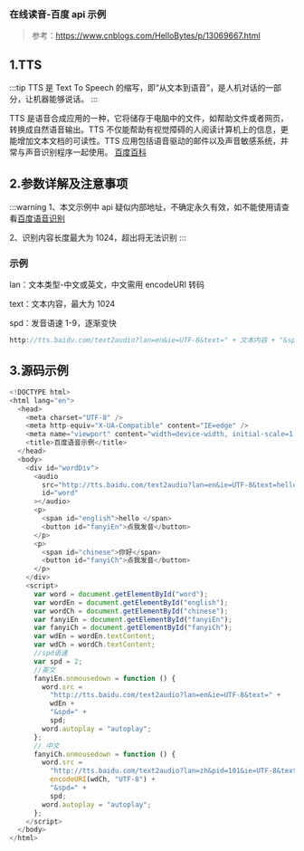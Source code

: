 ### 在线读音-百度 api 示例

> 参考：https://www.cnblogs.com/HelloBytes/p/13069667.html

## 1.TTS

:::tip
TTS 是 Text To Speech 的缩写，即“从文本到语音”，是人机对话的一部分，让机器能够说话。
:::

TTS 是语音合成应用的一种，它将储存于电脑中的文件，如帮助文件或者网页，转换成自然语音输出。TTS 不仅能帮助有视觉障碍的人阅读计算机上的信息，更能增加文本文档的可读性。TTS 应用包括语音驱动的邮件以及声音敏感系统，并常与声音识别程序一起使用。 [百度百科](https://baike.baidu.com/item/TTS/3512737)

## 2.参数详解及注意事项

:::warning
1、本文示例中 api 疑似内部地址，不确定永久有效，如不能使用请查看[百度语音识别](https://ai.baidu.com/tech/speech)

2、识别内容长度最大为 1024，超出将无法识别
:::

### 示例

lan：文本类型-中文或英文，中文需用 encodeURI 转码

text：文本内容，最大为 1024

spd：发音语速 1-9，逐渐变快

```js
http://tts.baidu.com/text2audio?lan=en&ie=UTF-8&text=" + 文本内容 + "&spd=" + 发音速度;
```

## 3.源码示例

```js
<!DOCTYPE html>
<html lang="en">
  <head>
    <meta charset="UTF-8" />
    <meta http-equiv="X-UA-Compatible" content="IE=edge" />
    <meta name="viewport" content="width=device-width, initial-scale=1.0" />
    <title>百度语音示例</title>
  </head>
  <body>
    <div id="wordDiv">
      <audio
        src="http://tts.baidu.com/text2audio?lan=en&ie=UTF-8&text=hello"
        id="word"
      ></audio>
      <p>
        <span id="english">hello </span>
        <button id="fanyiEn">点我发音</button>
      </p>
      <p>
        <span id="chinese">你好</span>
        <button id="fanyiCh">点我发音</button>
      </p>
    </div>
    <script>
      var word = document.getElementById("word");
      var wordEn = document.getElementById("english");
      var wordCh = document.getElementById("chinese");
      var fanyiEn = document.getElementById("fanyiEn");
      var fanyiCh = document.getElementById("fanyiCh");
      var wdEn = wordEn.textContent;
      var wdCh = wordCh.textContent;
      //spd语速
      var spd = 2;
      //英文
      fanyiEn.onmousedown = function () {
        word.src =
          "http://tts.baidu.com/text2audio?lan=en&ie=UTF-8&text=" +
          wdEn +
          "&spd=" +
          spd;
        word.autoplay = "autoplay";
      };
      // 中文
      fanyiCh.onmousedown = function () {
        word.src =
          "http://tts.baidu.com/text2audio?lan=zh&pid=101&ie=UTF-8&text=" +
          encodeURI(wdCh, "UTF-8") +
          "&spd=" +
          spd;
        word.autoplay = "autoplay";
      };
    </script>
  </body>
</html>

```
